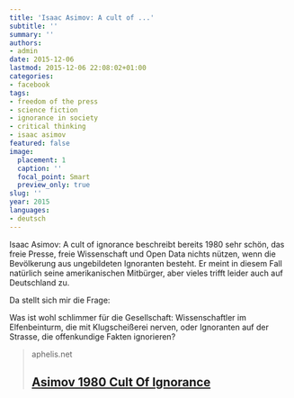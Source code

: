 ```yaml
---
title: 'Isaac Asimov: A cult of ...'
subtitle: ''
summary: ''
authors:
- admin
date: 2015-12-06
lastmod: 2015-12-06 22:08:02+01:00
categories:
- facebook
tags:
- freedom of the press
- science fiction
- ignorance in society
- critical thinking
- isaac asimov
featured: false
image:
  placement: 1
  caption: ''
  focal_point: Smart
  preview_only: true
slug: ''
year: 2015
languages:
- deutsch
---
```


Isaac Asimov: A cult of ignorance beschreibt bereits 1980 sehr schön, das freie Presse, freie Wissenschaft und Open Data nichts nützen, wenn die Bevölkerung aus ungebildeten Ignoranten besteht. Er meint in diesem Fall natürlich seine amerikanischen Mitbürger, aber vieles trifft leider auch auf Deutschland zu.

Da stellt sich mir die Frage: 

Was ist wohl schlimmer für die Gesellschaft: Wissenschaftler im Elfenbeinturm, die mit Klugscheißerei nerven, oder Ignoranten auf der Strasse, die offenkundige Fakten ignorieren?
> aphelis.net
> ## [Asimov 1980 Cult Of Ignorance](http://media.aphelis.net/wp-content/uploads/2012/04/ASIMOV_1980_Cult_of_Ignorance.pdf)
>